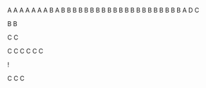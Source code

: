 
A
A
A
A
A
A
A
B
A
B
B
B
B
B
B
B
B
B
B
B
B
B
B
B
B
B
B
B
B
B
A
D
C

B
B

C
C

C
C
C
C
C
C

!




C
C
C

